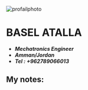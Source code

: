 
 ![profailphoto](https://instagram.famm6-1.fna.fbcdn.net/v/t51.2885-19/s150x150/117142622_322566105791993_8921775102440510341_n.jpg?_nc_ht=instagram.famm6-1.fna.fbcdn.net&_nc_ohc=ir6ZZwjYoh4AX-tWKam&tp=1&oh=e305124da8efc98765ea11262036466f&oe=605A5A8F)
# BASEL ATALLA

* ***Mechatronics Engineer*** 
* ***Amman/Jordan***
* ***Tel : +962789066013***




## My notes:
 
